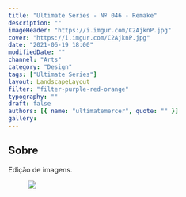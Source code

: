 ```yaml
---
title: "Ultimate Series - Nº 046 - Remake"
description: ""
imageHeader: "https://i.imgur.com/C2AjknP.jpg"
cover: "https://i.imgur.com/C2AjknP.jpg"
date: "2021-06-19 18:00"
modifiedDate: ""
channel: "Arts"
category: "Design"
tags: ["Ultimate Series"]
layout: LandscapeLayout
filter: "filter-purple-red-orange"
typography: ""
draft: false
authors: [{ name: "ultimatemercer", quote: "" }]
gallery:
---
```


## Sobre

Edição de imagens.

<figure>
<img src="https://i.imgur.com/C2AjknP.jpg" className="max-w-none mx-auto block"/>
</figure>
